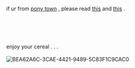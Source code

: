 if ur from <a href="https://pony.town">pony town</a> , please read <a href="https://patreon.com/potatsu">this</a> and <a href="https://r.mtdv.me/failure">this</a> .
<br></br>
<br></br>
<br></br>
enjoy your cereal . . .
<br></br>
![BEA62A6C-3CAE-4421-9489-5C83F1C9CAC0](https://user-images.githubusercontent.com/100438635/161421619-0c496153-b32b-4048-9e2a-4bb9001ba396.jpeg)
